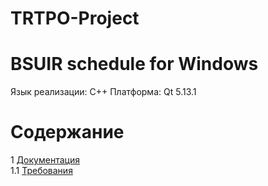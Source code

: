 # TRTPO-Project
# BSUIR schedule for Windows
Язык реализации: C++
Платформа: Qt 5.13.1

# Содержание
1 [Документация](Documents)  
1.1 [Требования](Documents/Requirements/Requirements%20Document.md)
